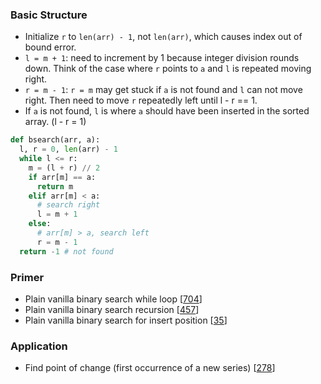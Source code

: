 ### Basic Structure
* Initialize `r` to `len(arr) - 1`, not `len(arr)`, which causes index out of bound error.
* `l = m + 1`: need to increment by 1 because integer division rounds down. Think of the case where `r` points to `a` and `l` is repeated moving right.
* `r = m - 1`: `r = m` may get stuck if `a` is not found and `l` can not move right. Then need to move `r` repeatedly left until l - r == 1.
* If `a` is not found, `l` is where `a` should have been inserted in the sorted array. (l - r = 1)

```Python
def bsearch(arr, a):
  l, r = 0, len(arr) - 1
  while l <= r:
    m = (l + r) // 2
    if arr[m] == a:
      return m
    elif arr[m] < a:
      # search right
      l = m + 1
    else:
      # arr[m] > a, search left
      r = m - 1
  return -1 # not found
```

### Primer
* Plain vanilla binary search while loop [[704](704_Binary_Search.py)]
* Plain vanilla binary search recursion [[457](457_Classical_Binary_Search.py)]
* Plain vanilla binary search for insert position [[35](35_Search_Insert_Position.py)]

### Application
* Find point of change (first occurrence of a new series) [[278](278_First_Bad_Version.py)]
